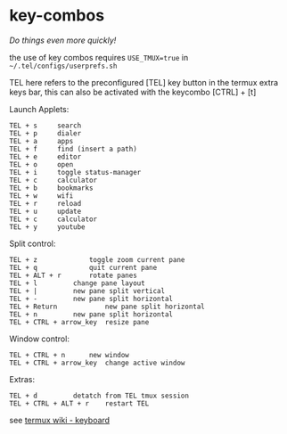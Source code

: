 # key-combos

_Do things even more quickly!_

the use of key combos requires `USE_TMUX=true` in `~/.tel/configs/userprefs.sh` 

TEL here refers to the preconfigured [TEL] key button in the termux extra keys bar, this can also be activated with the keycombo [CTRL] + [t]

Launch Applets:
```
TEL + s		search
TEL + p		dialer
TEL + a		apps
TEL + f		find (insert a path)
TEL + e		editor
TEL + o		open
TEL + i		toggle status-manager
TEL + c		calculator
TEL + b		bookmarks
TEL + w		wifi
TEL + r		reload
TEL + u		update
TEL + c		calculator
TEL + y		youtube
```
Split control:
```
TEL + z 			toggle zoom current pane
TEL + q 			quit current pane
TEL + ALT + r 		rotate panes
TEL + l			change pane layout
TEL + |			new pane split vertical
TEL + -			new pane split horizontal
TEL + Return			new pane split horizontal
TEL + n			new pane split horizontal
TEL + CTRL + arrow_key	resize pane
```
Window control:
```
TEL + CTRL + n		new window
TEL + CTRL + arrow_key	change active window
```
Extras:
```
TEL + d			detatch from TEL tmux session
TEL + CTRL + ALT + r 	restart TEL
```

see [termux wiki - keyboard](https://wiki.termux.com/wiki/Touch_Keyboard)
